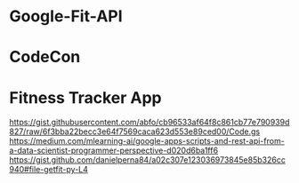 # Google-Fit-API
# CodeCon
# Fitness Tracker App

https://gist.githubusercontent.com/abfo/cb96533af64f8c861cb77e790939d827/raw/6f3bba22becc3e64f7569caca623d553e89ced00/Code.gs 
https://medium.com/mlearning-ai/google-apps-scripts-and-rest-api-from-a-data-scientist-programmer-perspective-d020d6ba1ff6 
https://gist.github.com/danielperna84/a02c307e123036973845e85b326cc940#file-getfit-py-L4  
